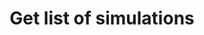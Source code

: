---
title: Get list of simulations
api:
  file: bazel-binopenapiopenapiopenapiopenapi.swagger.json
  operationId: GetSimulations
hidden: false
---